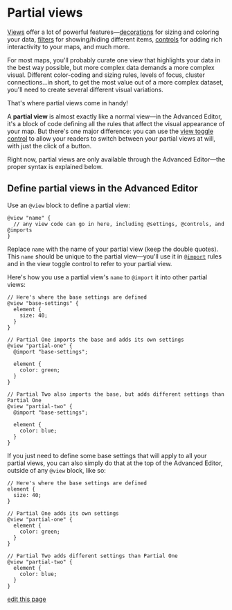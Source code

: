# Partial views

[Views](/guides/views.html) offer a lot of powerful features—[decorations](/guides/decorate.html) for sizing and coloring your data, [filters](/guides/filter.html) for showing/hiding different items, [controls](/guides/controls.html) for adding rich interactivity to your maps, and much more.

For most maps, you'll probably curate one view that highlights your data in the best way possible, but more complex data demands a more complex visual. Different color-coding and sizing rules, levels of focus, cluster connections...in short, to get the most value out of a more complex dataset, you'll need to create several different visual variations.

That's where partial views come in handy!

A **partial view** is almost exactly like a normal view—in the Advanced Editor, it's a block of code defining all the rules that affect the visual appearance of your map. But there's one major difference: you can use the [view toggle control](/guides/controls/view-toggle-control.html) to allow your readers to switch between your partial views at will, with just the click of a button.

Right now, partial views are only available through the Advanced Editor—the proper syntax is explained below.

## Define partial views in the Advanced Editor

Use an `@view` block to define a partial view:
```
@view "name" {
  // any view code can go in here, including @settings, @controls, and @imports
}
```
Replace `name` with the name of your partial view (keep the double quotes). This `name` should be unique to the partial view—you'll use it in [`@import`](/guides/views-advanced.html#imported-views) rules and in the view toggle control to refer to your partial view.

Here's how you use a partial view's `name` to `@import` it into other partial views:

```
// Here's where the base settings are defined
@view "base-settings" {
  element {
    size: 40;
  }
}

// Partial One imports the base and adds its own settings
@view "partial-one" {
  @import "base-settings";

  element {
    color: green;
  }
}

// Partial Two also imports the base, but adds different settings than Partial One
@view "partial-two" {
  @import "base-settings";

  element {
    color: blue;
  }
}
```

If you just need to define some base settings that will apply to all your partial views, you can also simply do that at the top of the Advanced Editor, outside of any `@view` block, like so:

```
// Here's where the base settings are defined
element {
  size: 40;
}

// Partial One adds its own settings
@view "partial-one" {
  element {
    color: green;
  }
}

// Partial Two adds different settings than Partial One
@view "partial-two" {
  element {
    color: blue;
  }
}
```


<span class="edit-link"><a href="https://github.com/kumu/docs/blob/master/guides/partial-views.md" target="_blank"><i class="fa fa-github"></i> edit this page</a></span>
